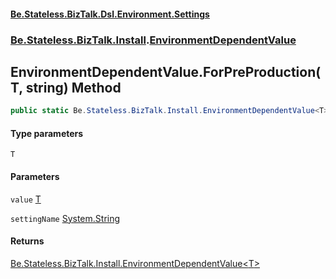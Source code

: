 #### [Be.Stateless.BizTalk.Dsl.Environment.Settings](README.md 'README')
### [Be.Stateless.BizTalk.Install](Be.Stateless.BizTalk.Install.md 'Be.Stateless.BizTalk.Install').[EnvironmentDependentValue](EnvironmentDependentValue.md 'Be.Stateless.BizTalk.Install.EnvironmentDependentValue')

## EnvironmentDependentValue.ForPreProduction<T>(T, string) Method

```csharp
public static Be.Stateless.BizTalk.Install.EnvironmentDependentValue<T> ForPreProduction<T>(T value, string settingName=null);
```
#### Type parameters

<a name='Be.Stateless.BizTalk.Install.EnvironmentDependentValue.ForPreProduction_T_(T,string).T'></a>

`T`
#### Parameters

<a name='Be.Stateless.BizTalk.Install.EnvironmentDependentValue.ForPreProduction_T_(T,string).value'></a>

`value` [T](EnvironmentDependentValue.ForPreProduction_T_(T,string).md#Be.Stateless.BizTalk.Install.EnvironmentDependentValue.ForPreProduction_T_(T,string).T 'Be.Stateless.BizTalk.Install.EnvironmentDependentValue.ForPreProduction<T>(T, string).T')

<a name='Be.Stateless.BizTalk.Install.EnvironmentDependentValue.ForPreProduction_T_(T,string).settingName'></a>

`settingName` [System.String](https://docs.microsoft.com/en-us/dotnet/api/System.String 'System.String')

#### Returns
[Be.Stateless.BizTalk.Install.EnvironmentDependentValue&lt;](EnvironmentDependentValue_T_.md 'Be.Stateless.BizTalk.Install.EnvironmentDependentValue<T>')[T](EnvironmentDependentValue.ForPreProduction_T_(T,string).md#Be.Stateless.BizTalk.Install.EnvironmentDependentValue.ForPreProduction_T_(T,string).T 'Be.Stateless.BizTalk.Install.EnvironmentDependentValue.ForPreProduction<T>(T, string).T')[&gt;](EnvironmentDependentValue_T_.md 'Be.Stateless.BizTalk.Install.EnvironmentDependentValue<T>')